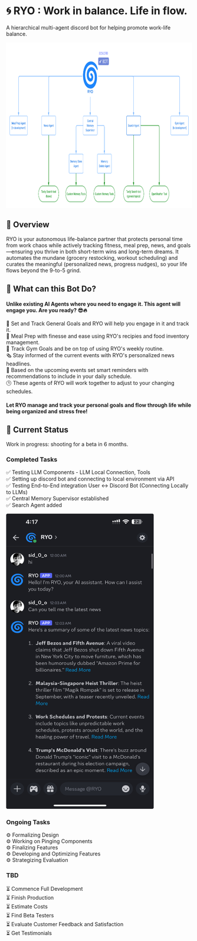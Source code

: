 # 🌀 RYO : Work in balance. Life in flow.

A hierarchical multi-agent discord bot for helping promote work-life balance.

<img src="images/Flowchart.png" width="900" height="450" alt="Image description">


## 🧠 Overview
RYO is your autonomous life-balance partner that protects personal time from work chaos while actively tracking fitness, meal prep, news, and goals—ensuring you thrive in both short-term wins and long-term dreams. It automates the mundane (grocery restocking, workout scheduling) and curates the meaningful (personalized news, progress nudges), so your life flows beyond the 9-to-5 grind.

## 🤖 What can this Bot Do?

#### Unlike existing AI Agents where you need to engage it. This agent will engage you. Are you ready?</font> 😎🔥
🎯 Set and Track General Goals and RYO will help you engage in it and track it.<br>
🥗 Meal Prep with finesse and ease using RYO's recipies and food inventory management. <br>
💪 Track Gym Goals and be on top of using RYO's weekly routine.<br>
🗞️ Stay informed of the current events with RYO's personalized news headlines.<br>
📅 Based on the upcoming events set smart reminders with recommendations to include in your daily schedule.<br>
🕒 These agents of RYO will work together to adjust to your changing schedules.<br>

#### Let RYO manage and track your personal goals and flow through life while being organized and stress free!



## 🚀 Current Status
Work in progress: shooting for a beta in 6 months.

### Completed Tasks
✅ Testing LLM Components - LLM Local Connection, Tools <br>
✅ Setting up discord bot and connecting to local environment via API <br>
✅ Testing End-to-End integration User ↔️ Discord Bot (Connecting Locally to LLMs) <br>
✅ Central Memory Supervisor established <br>
✅ Search Agent added <br>




<img src="images/Discord_UI.jpeg" width="400" height="800" alt="Image description">

### Ongoing Tasks
⚙️ Formalizing Design <br>
⚙️ Working on Pinging Components <br>
⚙️ Finalizing Features <br>
⚙️ Developing and Optimizing Features <br>
⚙️ Strategizing Evaluation <br>

### TBD
⏳ Commence Full Development <br>
⏳ Finish Production <br>
⏳ Estimate Costs <br>
⏳ Find Beta Testers <br>
⏳ Evaluate Customer Feedback and Satisfaction <br>
⏳ Get Testimonials <br>

